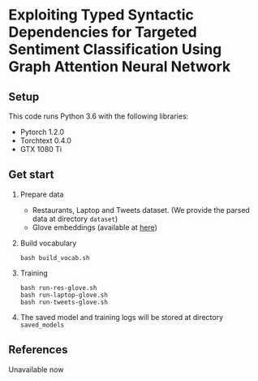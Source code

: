 # Exploiting Typed Syntactic Dependencies for Targeted Sentiment Classification Using Graph Attention Neural Network
## Setup

This code runs Python 3.6 with the following libraries:

+ Pytorch 1.2.0
+ Torchtext 0.4.0
+ GTX 1080 Ti

## Get start

1. Prepare data
   + Restaurants, Laptop and Tweets dataset. (We provide the parsed data at directory `dataset`)
   + Glove embeddings (available at [here](http://nlp.stanford.edu/data/glove.840B.300d.zip))

2. Build vocabulary

   ```
   bash build_vocab.sh
   ```

3. Training

   ``` 
   bash run-res-glove.sh
   bash run-laptop-glove.sh
   bash run-tweets-glove.sh
   ```

4. The saved model and training logs will be stored at directory `saved_models`  

## References

Unavailable now